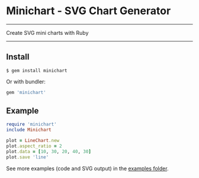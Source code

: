 Minichart - SVG Chart Generator
==================================================

---

Create SVG mini charts with Ruby

---

Install
--------------------------------------------------

```
$ gem install minichart
```

Or with bundler:

```ruby
gem 'minichart'
```

Example
--------------------------------------------------

```ruby
require 'minichart'
include Minichart

plot = LineChart.new
plot.aspect_ratio = 2
plot.data = [10, 30, 20, 40, 30]
plot.save 'line'
```

See more examples (code and SVG output) in the [examples folder][1].


[1]: https://github.com/DannyBen/minichart/tree/master/examples#examples
